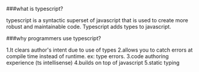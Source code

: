 ###what is typescript?

typescript is a syntactic  superset of javascript that is used to create more robust and maintainable code. Typescript adds types to javascript.

###why programmers use typescript?

1.It clears author's intent due to use of types
2.allows you to catch errors at compile time instead of runtime. ex: type errors.
3.code authoring experience (ts intellisense)
4.builds on top of javascript
5.static typing